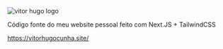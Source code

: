 <img src="http://vitorhugocunha.site/logo.svg" alt="vitor hugo logo" />

Código fonte do meu website pessoal feito com Next.JS + TailwindCSS

https://vitorhugocunha.site/

